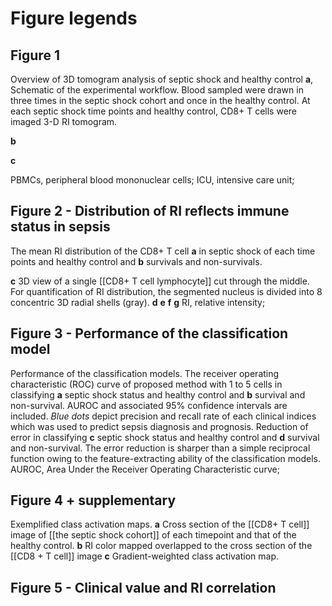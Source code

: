 # Figure legends

<!-- Image RI 값들을 모두 1.3-1.4 사이로 수정 -->

## Figure 1

<!--
전체 overview
우리가 보려는 RI가
 -->

Overview of 3D tomogram analysis of septic shock and healthy control
**a**, Schematic of the experimental workflow. Blood sampled were drawn in three times in the septic shock cohort and once in the healthy control. At each septic shock time points and healthy control, CD8+ T cells were imaged 3-D RI tomogram.

**b**

**c**

PBMCs, peripheral blood mononuclear cells; ICU, intensive care unit;

## Figure 2 - Distribution of RI reflects immune status in sepsis

The mean RI distribution of the CD8+ T cell **a** in septic shock of each time points and healthy control and **b** survivals and non-survivals.

**c** 3D view of a single [[CD8+ T cell lymphocyte]] cut through the middle. For quantification of RI distribution, the segmented nucleus is divided into 8 concentric 3D radial shells (gray).
**d**
**e**
**f**
**g**
RI, relative intensity;

<!-- Shell 별로 RI값 들을 정리한 graph가 필요함.-->

## Figure 3 - Performance of the classification model

Performance of the classification models.
The receiver operating characteristic (ROC) curve of proposed method with 1 to 5 cells in classifying **a** septic shock status and healthy control and **b** survival and non-survival. AUROC and associated 95% confidence intervals are included. _Blue dots_ depict precision and recall rate of each clinical indices which was used to predict sepsis diagnosis and prognosis. Reduction of error in classifying **c** septic shock status and healthy control and **d** survival and non-survival. The error reduction is sharper than a simple reciprocal function owing to the feature-extracting ability of the classification models.
AUROC, Area Under the Receiver Operating Characteristic curve;

## Figure 4 + supplementary

<!-- Showing the correlation between RI distribution and GRAD CAM
Figure 4에서 대표적으로 보여주고

근데 모델이 2개이지 않나?? diagnosis vs. prognosis
gramcam은 어떤 모델에서 나온건가?

Supplementary에서 여러가지 예시를 보여준다
또한 이어지는 supplement에서 Grad CAM과 RI 수치의 correlation을 보여줘야 한다. -->

Exemplified class activation maps. **a** Cross section of the [[CD8+ T cell]] image of [[the septic shock cohort]] of each timepoint and that of the healthy control. **b** RI color mapped overlapped to the cross section of the [[CD8 + T cell]] image **c** Gradient-weighted class activation map.

## Figure 5 - Clinical value and RI correlation

<!-- Clinical value correlation with RI -->
